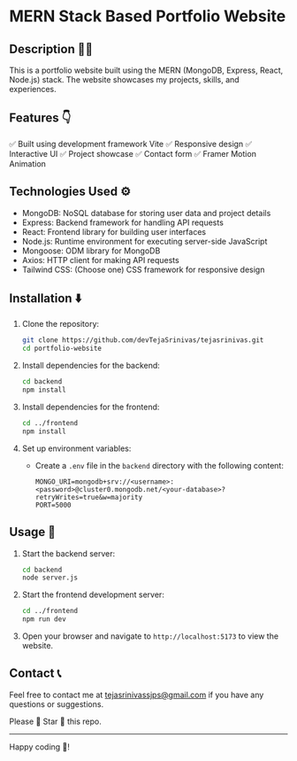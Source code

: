 # MERN Stack Based Portfolio Website

## Description 👩‍💻

This is a portfolio website built using the MERN (MongoDB, Express, React, Node.js) stack. The website showcases my projects, skills, and experiences.

## Features 👇

✅ Built using development framework Vite
✅ Responsive design
✅ Interactive UI
✅ Project showcase
✅ Contact form
✅ Framer Motion Animation

## Technologies Used ⚙️

- MongoDB: NoSQL database for storing user data and project details
- Express: Backend framework for handling API requests
- React: Frontend library for building user interfaces
- Node.js: Runtime environment for executing server-side JavaScript
- Mongoose: ODM library for MongoDB
- Axios: HTTP client for making API requests
- Tailwind CSS: (Choose one) CSS framework for responsive design

## Installation ⬇️

1. Clone the repository:

   ```bash
   git clone https://github.com/devTejaSrinivas/tejasrinivas.git
   cd portfolio-website
   ```

2. Install dependencies for the backend:

   ```bash
   cd backend
   npm install
   ```

3. Install dependencies for the frontend:

   ```bash
   cd ../frontend
   npm install
   ```

4. Set up environment variables:
   - Create a `.env` file in the `backend` directory with the following content:
     ```
     MONGO_URI=mongodb+srv://<username>:<password>@cluster0.mongodb.net/<your-database>?retryWrites=true&w=majority
     PORT=5000
     ```

## Usage 🤖

1. Start the backend server:

   ```bash
   cd backend
   node server.js
   ```

2. Start the frontend development server:

   ```bash
   cd ../frontend
   npm run dev
   ```

3. Open your browser and navigate to `http://localhost:5173` to view the website.

## Contact 📞

Feel free to contact me at [tejasrinivassjps@gmail.com](mailto:tejasrinivassjps@gmail.com) if you have any questions or suggestions.

Please 🥺 Star  🌟 this repo.

---

Happy coding 🎉!
